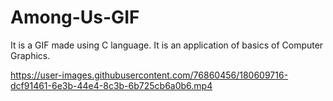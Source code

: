 # Among-Us-GIF

It is a GIF made using C language. It is an application of basics of Computer Graphics.


https://user-images.githubusercontent.com/76860456/180609716-dcf91461-6e3b-44e4-8c3b-6b725cb6a0b6.mp4

